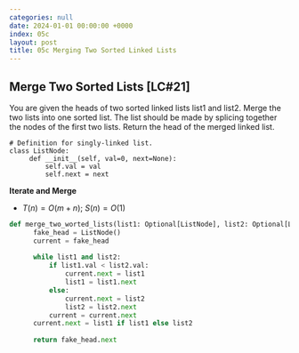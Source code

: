 ```yaml
---
categories: null
date: 2024-01-01 00:00:00 +0000
index: 05c
layout: post
title: 05c Merging Two Sorted Linked Lists
---
```


## Merge Two Sorted Lists [LC#21]

You are given the heads of two sorted linked lists list1 and list2. Merge the two lists into one sorted list. The list should be made by splicing together the nodes of the first two lists.
Return the head of the merged linked list.
```
# Definition for singly-linked list.
class ListNode:
     def __init__(self, val=0, next=None):
         self.val = val
         self.next = next
```

**Iterate and Merge**
- $T(n) = O(m+n)$; $S(n) = O(1)$

```python
def merge_two_worted_lists(list1: Optional[ListNode], list2: Optional[ListNode]) -> Optional[ListNode]:
      fake_head = ListNode()
      current = fake_head
      
      while list1 and list2:
          if list1.val < list2.val:
              current.next = list1
              list1 = list1.next
          else:
              current.next = list2
              list2 = list2.next
          current = current.next
      current.next = list1 if list1 else list2
      
      return fake_head.next
```
